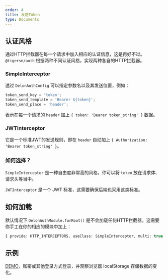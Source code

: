 ```yaml
---
order: 4
title: 发送Token
type: Documents
---
```


## 认证风格

通过HTTP拦截器在每一个请求中加入相应的认证信息，这是再好不过。`@tigersn/auth` 根据两种不同认证风格，实现两种各自的HTTP拦截器。

### SimpleInterceptor

透过 `DelonAuthConfig` 可以指定参数名以及其发送位置，例如：

```ts
token_send_key = 'token';
token_send_template = 'Bearer ${token}';
token_send_place = 'header';
```

表示在每一个请求的 `header` 加上 `{ token: 'Bearer token_string' }` 数据。

### JWTInterceptor

它是一个标准JWT的发送规则，即在 `header` 自动加上 `{ Authorization: 'Bearer token_string' }`。

### 如何选择？

`SimpleInterceptor` 是一种自由度非常高的风格，你可以将 `token` 放在请求体、请求头等当中。

`JWTInterceptor` 是一个 JWT 标准，这需要确保后端也采用这类标准。

## 如何加载

默认情况下 `DelonAuthModule.forRoot()` 是不会加载任何HTTP拦截器，这需要你手工在你的相应的模块中加上：

```ts
{ provide: HTTP_INTERCEPTORS, useClass: SimpleInterceptor, multi: true }
```

## 示例

[DEMO](//ng-alain.github.io/ng-alain/passport/login)，账密或其他登录方式登录，并观察浏览器 localStorage 存储数据的变化。
